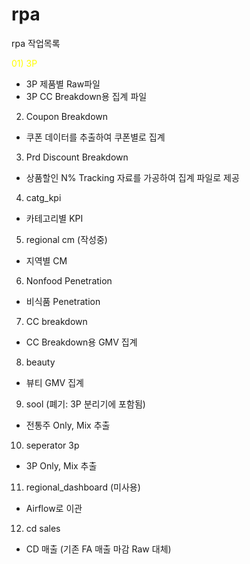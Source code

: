 # rpa
rpa 작업목록


<span style="color:yellow"> 01) 3P </span>
 - 3P 제품별 Raw파일
 - 3P CC Breakdown용 집계 파일
 
02) Coupon Breakdown
 - 쿠폰 데이터를 추출하여 쿠폰별로 집계

03) Prd Discount Breakdown
 - 상품할인 N% Tracking 자료를 가공하여 집계 파일로 제공

04) catg_kpi
 - 카테고리별 KPI

05) regional cm (작성중)
 - 지역별 CM
 
06) Nonfood Penetration
 - 비식품 Penetration
 
07) CC breakdown
 - CC Breakdown용 GMV 집계
 
08) beauty
 - 뷰티 GMV 집계
 
09) sool (폐기: 3P 분리기에 포함됨)
 - 전통주 Only, Mix 추출
 
10) seperator 3p
 - 3P Only, Mix 추출
 
11) regional_dashboard (미사용)
 - Airflow로 이관
 
12) cd sales
 - CD 매출 (기존 FA 매출 마감 Raw 대체)
